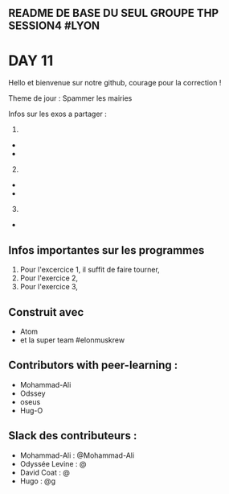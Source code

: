 ## README DE BASE DU SEUL GROUPE THP SESSION4 #LYON

# DAY 11
Hello et bienvenue sur notre github, courage pour la correction !

Theme de jour : Spammer les mairies

Infos sur les exos a partager :

1.
-
-

2.
-
-

3.
-


## Infos importantes sur les programmes

1. Pour l'excercice 1, il suffit de faire tourner,
2. Pour l'exercice 2,
3. Pour l'exercice 3,


## Construit avec

* Atom
* et la super team #elonmuskrew

## Contributors with peer-learning :

* Mohammad-Ali
* Odssey
* oseus
* Hug-O

## Slack des contributeurs :

* Mohammad-Ali : @Mohammad-Ali
* Odyssée Levine : @
* David Coat : @
* Hugo : @g
